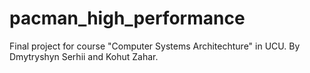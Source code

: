 # pacman_high_performance
Final project for course "Computer Systems Architechture" in UCU. By Dmytryshyn Serhii and Kohut Zahar.

